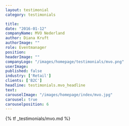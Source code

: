 ```yaml
---
layout: testimonial
category: testimonials

title: 
date: "2016-01-12"
companyName: MVO Nederland
author: Diana Kruft
authorImage: ""
role: Eventmanager
position:
headerImage: ""
companyLogo: "/images/homepage/testimonials/mvo.png"
userImage:
published: false
industry: ['Retail']
clients: ['B2C']
headline: testimonials.mvo_headline
text:
carouselImage: "/images/homepage/index/mvo.jpg"
carousel: true
carouselposition: 6
---
```


{% tf _testimonials/mvo.md %}
